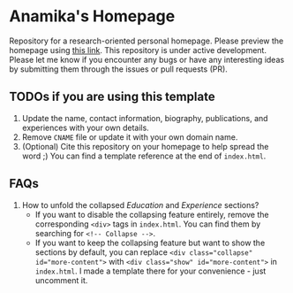 # Anamika's Homepage

Repository for a research-oriented personal homepage. Please preview the homepage using [this link](https://anamika-jh.github.io/). This repository is under active development. Please let me know if you encounter any bugs or have any interesting ideas by submitting them through the issues or pull requests (PR).

## TODOs if you are using this template

1. Update the name, contact information, biography, publications, and experiences with your own details.
2. Remove `CNAME` file or update it with your own domain name.
3. (Optional) Cite this repository on your homepage to help spread the word ;) You can find a template reference at the end of `index.html`.

## FAQs

1. How to unfold the collapsed *Education* and *Experience* sections?
   - If you want to disable the collapsing feature entirely, remove the corresponding `<div>` tags in `index.html`. You can find them by searching for `<!-- Collapse -->`.
   - If you want to keep the collapsing feature but want to show the sections by default, you can replace `<div class="collapse" id="more-content">` with `<div class="show" id="more-content">` in `index.html`. I made a template there for your convenience - just uncomment it.
